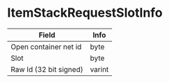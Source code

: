 # ItemStackRequestSlotInfo

<table><thead><tr><th>Field</th><th>Info</th></tr></thead><tbody>
<tr><td>Open container net id</td><td>byte</td></tr>
<tr><td>Slot</td><td>byte</td></tr>
<tr><td>Raw Id (32 bit signed)</td><td>varint</td></tr>
</tbody></table>